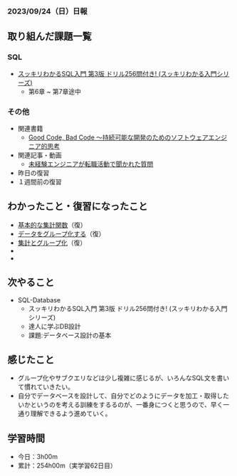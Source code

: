 ### 2023/09/24（日）日報
## 取り組んだ課題一覧

### SQL
  - [スッキリわかるSQL入門 第3版 ドリル256問付き! (スッキリわかる入門シリーズ)](https://amzn.asia/d/3KRC4qF)
    - 第6章 ~ 第7章途中

### その他
<!-- - 模写コーディング
  - [作って学ぶコーディング学習サイト](https://code-step.com/)
    - [【入門編】recipemenu](https://github.com/imahoritatsuki/copyingCoding/tree/main/introductory-recipemenu/output) -->
<!-- - ブログ執筆
  - [Ruby コマンドラインで指定したオプションや引数を扱う「optparse」ライブラリ](https://tatsuki-ju.hatenablog.com/entry/2023/09/16/174148) -->
- 関連書籍
  - [Good Code, Bad Code ～持続可能な開発のためのソフトウェアエンジニア的思考](https://amzn.asia/d/7NzMcZp)
- 関連記事・動画
  - [未経験エンジニアが転職活動で聞かれた質問](https://qiita.com/KazukiITWeb1/items/340d804ee7eeae043ae1)
- 昨日の復習
- １週間前の復習

## わかったこと・復習になったこと
  - [基本的な集計関数](https://www.notion.so/SQL-cbaea18632d04519bbb3d9da431793a7?pvs=4)（復）
  - [データをグループ化する](https://www.notion.so/SQL-d2d4025c655142ebbcb5942626109c61?pvs=4)（復）
  - [集計とグループ化](https://www.notion.so/SQL-6-d43e4b8e65b64987acbb18a197848266?pvs=4)（復）
  - 
  - 
## 次やること
- SQL-Database
  - スッキリわかるSQL入門 第3版 ドリル256問付き! (スッキリわかる入門シリーズ)
  - 達人に学ぶDB設計
  - 課題:データベース設計の基本

## 感じたこと
- グループ化やサブクエリなどは少し複雑に感じるが、いろんなSQL文を書いて慣れていきたい。
- 自分でデータベースを設計して、自分でどのようにデータを加工・取得したいかというのを考える訓練をするるのが、一番身につくと思うので、早く一通り理解できるよう進めていく。

## 学習時間
- 今日：3h00m
- 累計：254h00m（実学習62日目）
